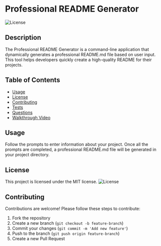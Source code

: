 # Professional README Generator

![License](https://img.shields.io/badge/license-MIT-blue.svg)

## Description

The Professional README Generator is a command-line application that dynamically generates a professional README.md file based on user input. This tool helps developers quickly create a high-quality README for their projects.

## Table of Contents

- [Usage](#usage)
- [License](#license)
- [Contributing](#contributing)
- [Tests](#tests)
- [Questions](#questions)
- [Walkthrough Video](#walkthrough-video)

## Usage

Follow the prompts to enter information about your project. Once all the prompts are completed, a professional README.md file will be generated in your project directory.

## License

This project is licensed under the MIT license. ![License](https://img.shields.io/badge/license-MIT-blue.svg)

## Contributing

Contributions are welcome! Please follow these steps to contribute:

1. Fork the repository
2. Create a new branch (`git checkout -b feature-branch`)
3. Commit your changes (`git commit -m 'Add new feature'`)
4. Push to the branch (`git push origin feature-branch`)
5. Create a new Pull Request
